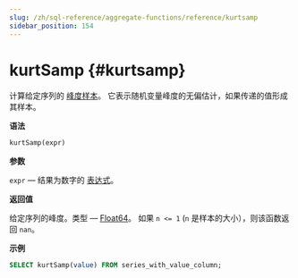 ```yaml
---
slug: /zh/sql-reference/aggregate-functions/reference/kurtsamp
sidebar_position: 154
---
```


# kurtSamp {#kurtsamp}

计算给定序列的 [峰度样本](https://en.wikipedia.org/wiki/Kurtosis)。
它表示随机变量峰度的无偏估计，如果传递的值形成其样本。

**语法**

``` sql
kurtSamp(expr)
```

**参数**

`expr` — 结果为数字的 [表达式](../../../sql-reference/syntax.md#syntax-expressions)。

**返回值**

给定序列的峰度。类型 — [Float64](../../../sql-reference/data-types/float.md)。 如果 `n <= 1` (`n` 是样本的大小），则该函数返回 `nan`。

**示例**

``` sql
SELECT kurtSamp(value) FROM series_with_value_column;
```
